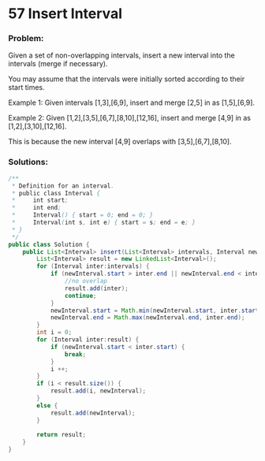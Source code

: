 # 57 Insert Interval

### Problem:

Given a set of non-overlapping intervals, insert a new interval into the intervals (merge if necessary).

You may assume that the intervals were initially sorted according to their start times.

Example 1:
Given intervals [1,3],[6,9], insert and merge [2,5] in as [1,5],[6,9].

Example 2:
Given [1,2],[3,5],[6,7],[8,10],[12,16], insert and merge [4,9] in as [1,2],[3,10],[12,16].

This is because the new interval [4,9] overlaps with [3,5],[6,7],[8,10].

### Solutions:

```java
/**
 * Definition for an interval.
 * public class Interval {
 *     int start;
 *     int end;
 *     Interval() { start = 0; end = 0; }
 *     Interval(int s, int e) { start = s; end = e; }
 * }
 */
public class Solution {
    public List<Interval> insert(List<Interval> intervals, Interval newInterval) {
        List<Interval> result = new LinkedList<Interval>();
        for (Interval inter:intervals) {
            if (newInterval.start > inter.end || newInterval.end < inter.start) {
                //no overlap
                result.add(inter);
                continue;
            }
            newInterval.start = Math.min(newInterval.start, inter.start);
            newInterval.end = Math.max(newInterval.end, inter.end);
        }
        int i = 0;
        for (Interval inter:result) {
            if (newInterval.start < inter.start) {
                break;
            }
            i ++;
        }
        if (i < result.size()) {
            result.add(i, newInterval);
        }
        else {
            result.add(newInterval);
        }
        
        return result;
    }
}
```